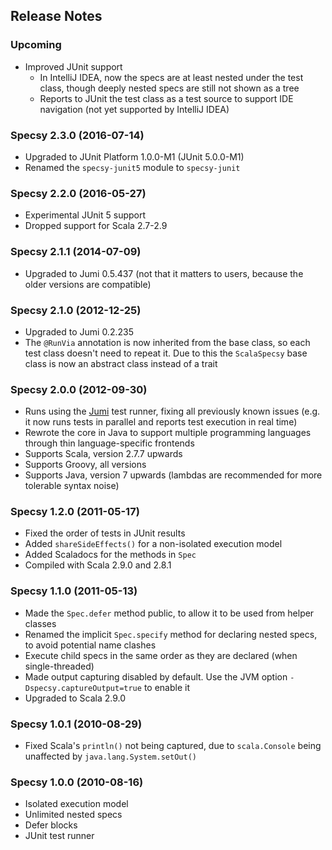 
Release Notes
-------------

### Upcoming

- Improved JUnit support
    - In IntelliJ IDEA, now the specs are at least nested under the test class, though deeply nested specs are still not shown as a tree
    - Reports to JUnit the test class as a test source to support IDE navigation (not yet supported by IntelliJ IDEA)

### Specsy 2.3.0 (2016-07-14)

- Upgraded to JUnit Platform 1.0.0-M1 (JUnit 5.0.0-M1)
- Renamed the `specsy-junit5` module to `specsy-junit`

### Specsy 2.2.0 (2016-05-27)

- Experimental JUnit 5 support
- Dropped support for Scala 2.7-2.9

### Specsy 2.1.1 (2014-07-09)

- Upgraded to Jumi 0.5.437 (not that it matters to users, because the older versions are compatible)

### Specsy 2.1.0 (2012-12-25)

- Upgraded to Jumi 0.2.235
- The `@RunVia` annotation is now inherited from the base class, so each test class doesn't need to repeat it. Due to this the `ScalaSpecsy` base class is now an abstract class instead of a trait

### Specsy 2.0.0 (2012-09-30)

- Runs using the [Jumi](http://jumi.fi/) test runner, fixing all previously known issues (e.g. it now runs tests in parallel and reports test execution in real time)
- Rewrote the core in Java to support multiple programming languages through thin language-specific frontends
- Supports Scala, version 2.7.7 upwards
- Supports Groovy, all versions
- Supports Java, version 7 upwards (lambdas are recommended for more tolerable syntax noise)

### Specsy 1.2.0 (2011-05-17)

- Fixed the order of tests in JUnit results
- Added `shareSideEffects()` for a non-isolated execution model
- Added Scaladocs for the methods in `Spec`
- Compiled with Scala 2.9.0 and 2.8.1

### Specsy 1.1.0 (2011-05-13)

- Made the `Spec.defer` method public, to allow it to be used from helper classes
- Renamed the implicit `Spec.specify` method for declaring nested specs, to avoid potential name clashes
- Execute child specs in the same order as they are declared (when single-threaded)
- Made output capturing disabled by default. Use the JVM option `-Dspecsy.captureOutput=true` to enable it
- Upgraded to Scala 2.9.0

### Specsy 1.0.1 (2010-08-29)

- Fixed Scala's `println()` not being captured, due to `scala.Console` being unaffected by `java.lang.System.setOut()`

### Specsy 1.0.0 (2010-08-16)

- Isolated execution model
- Unlimited nested specs
- Defer blocks
- JUnit test runner
